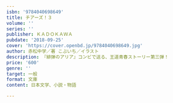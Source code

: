```yaml
---
isbn: '9784040698649'
title: チアーズ！３
volume: ''
series: ''
publisher: ＫＡＤＯＫＡＷＡ
pubdate: '2018-09-25'
cover: 'https://cover.openbd.jp/9784040698649.jpg'
author: 赤松中学／著 こぶいち／イラスト
description: 『緋弾のアリア』コンビで送る、王道青春ストーリー第三弾！
price: '600'
genre: ''
target: 一般
format: 文庫
content: 日本文学、小説・物語

---
```

